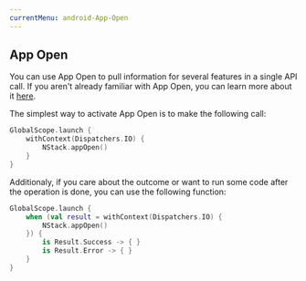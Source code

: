 ```yaml
---
currentMenu: android-App-Open
---
```


## App Open

You can use App Open to pull information for several features in a single API call. 
If you aren't already familiar with App Open, you can learn more about it [here](../../app-open.html).

The simplest way to activate App Open is to make the following call:

```kotlin
GlobalScope.launch {
    withContext(Dispatchers.IO) {
        NStack.appOpen()
    }
}
```

Additionaly, if you care about the outcome or want to run some code after the operation is done, you can use the following function:

```kotlin
GlobalScope.launch {
    when (val result = withContext(Dispatchers.IO) {
        NStack.appOpen()
    }) {
        is Result.Success -> { }
        is Result.Error -> { }
    }
}
```

